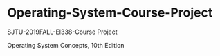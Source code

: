 # Operating-System-Course-Project

SJTU-2019FALL-EI338-Course Project

Operating System Concepts, 10th Edition
